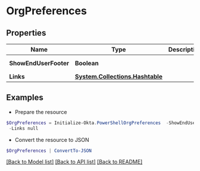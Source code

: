 # OrgPreferences
## Properties

Name | Type | Description | Notes
------------ | ------------- | ------------- | -------------
**ShowEndUserFooter** | **Boolean** |  | [optional] [readonly] 
**Links** | [**System.Collections.Hashtable**](SystemCollectionsHashtable.md) |  | [optional] 

## Examples

- Prepare the resource
```powershell
$OrgPreferences = Initialize-Okta.PowerShellOrgPreferences  -ShowEndUserFooter null `
 -Links null
```

- Convert the resource to JSON
```powershell
$OrgPreferences | ConvertTo-JSON
```

[[Back to Model list]](../README.md#documentation-for-models) [[Back to API list]](../README.md#documentation-for-api-endpoints) [[Back to README]](../README.md)

